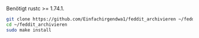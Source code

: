Benötigt rustc >= 1.74.1.

```bash
git clone https://github.com/Einfachirgendwa1/feddit_archivieren ~/feddit_archivieren
cd ~/feddit_archivieren
sudo make install
```
